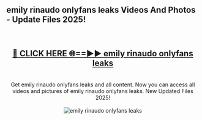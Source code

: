 <h2>emily rinaudo onlyfans leaks Videos And Photos - Update Files 2025!</h2>
<br>
<div align="center">
<h2><a href="https://top-ai-tools.click/QrbHav" rel="nofollow">🔴 CLICK HERE 🌐==►► emily rinaudo onlyfans leaks</a></h2>
<br>
Get emily rinaudo onlyfans leaks and all content. Now you can access all videos and pictures of emily rinaudo onlyfans leaks. New Updated Files 2025!
<br>
<br>
<a href="https://top-ai-tools.click/QrbHav" rel="nofollow" data-target="animated-image.originalLink"><img src="https://i.ibb.co.com/WyWwxjT/player-gif2.gif" alt="emily rinaudo onlyfans leaks" style="max-width: 100%; display: inline-block;" data-target="animated-image.originalImage"></a>
</div>
<br>